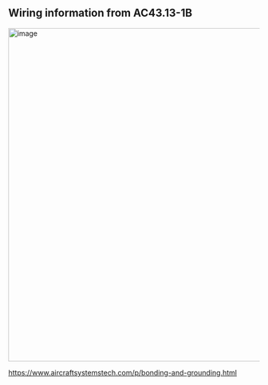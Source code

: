 ## Wiring information from AC43.13-1B

<img width="669" alt="image" src="https://github.com/uge/N26922/assets/1831363/bb154082-e463-4693-8501-aabd2f04341f">

https://www.aircraftsystemstech.com/p/bonding-and-grounding.html

